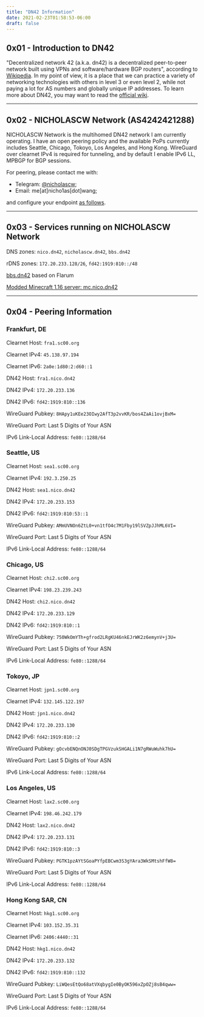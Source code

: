 ```yaml
---
title: "DN42 Information"
date: 2021-02-23T01:58:53-06:00
draft: false
---
```


## 0x01 - Introduction to DN42
"Decentralized network 42 (a.k.a. dn42) is a decentralized peer-to-peer network 
built using VPNs and software/hardware BGP routers", according to 
[Wikipedia](https://en.wikipedia.org/wiki/Decentralized_network_42). In my point of
view, it is a place that we can practice a variety of networking technologies with
others in level 3 or even level 2, while not paying a lot for AS numbers and 
globally unique IP addresses. To learn more about DN42, you may want to read the 
[official wiki](https://dn42.dev).

---

## 0x02 - NICHOLASCW Network (AS4242421288)

NICHOLASCW Network is the multihomed DN42 network I am currently operating. I have
an open peering policy and the available PoPs currently includes Seattle, Chicago, 
Tokoyo, Los Angeles, and Hong Kong. WireGuard over clearnet IPv4 is required for
 tunneling, and by default I enable IPv6 LL, MPBGP for BGP sessions.

For peering, please contact me with:
- Telegram: [@nicholascw](https://t.me/nicholascw);
- Email: me[at]nicho1as[dot]wang;

and configure your endpoint [as follows](#0x04---peering-information).

---

## 0x03 - Services running on NICHOLASCW Network

DNS zones: `nico.dn42`, `nicholascw.dn42`, `bbs.dn42`

rDNS zones: `172.20.233.128/26`, `fd42:1919:810::/48`

[bbs.dn42](https://bbs.dn42) based on Flarum

[Modded Minecraft 1.16 server: mc.nico.dn42](https://bbs.dn42/d/17-modded-116-minecraft-server)

---

## 0x04 - Peering Information


### Frankfurt, DE

Clearnet Host: `fra1.sc00.org`

Clearnet IPv4: `45.138.97.194`

Clearnet IPv6: `2a0e:1d80:2:d60::1`

DN42 Host: `fra1.nico.dn42`

DN42 IPv4: `172.20.233.136`

DN42 IPv6: `fd42:1919:810::136`

WireGuard Pubkey: `8HApy1uKEe23OIwy2AfT3p2vvKR/bos4ZaAi1ovjBxM=`

WireGuard Port: Last 5 Digits of Your ASN

IPv6 Link-Local Address: `fe80::1288/64`



### Seattle, US

Clearnet Host: `sea1.sc00.org`

Clearnet IPv4: `192.3.250.25`

DN42 Host: `sea1.nico.dn42`

DN42 IPv4: `172.20.233.153`

DN42 IPv6: `fd42:1919:810:53::1`

WireGuard Pubkey: `AMmUVNOn6ZtL0+vn1tfO4c7M1Fby19lSVZpJJhML6VI=`

WireGuard Port: Last 5 Digits of Your ASN

IPv6 Link-Local Address: `fe80::1288/64`



### Chicago, US

Clearnet Host: `chi2.sc00.org`

Clearnet IPv4: `198.23.239.243`

DN42 Host: `chi2.nico.dn42`

DN42 IPv4: `172.20.233.129`

DN42 IPv6: `fd42:1919:810::1`

WireGuard Pubkey: `750WkOmYTh+gfrod2LRgKU46nkEJrWK2z6emynV+j3U=`

WireGuard Port: Last 5 Digits of Your ASN

IPv6 Link-Local Address: `fe80::1288/64`



### Tokoyo, JP

Clearnet Host: `jpn1.sc00.org`

Clearnet IPv4: `132.145.122.197`

DN42 Host: `jpn1.nico.dn42`

DN42 IPv4: `172.20.233.130`

DN42 IPv6: `fd42:1919:810::2`

WireGuard Pubkey: `gOcvbENQnONJ0SDgTPGVzukSHGALi1N7gRWuWuhk7hU=`

WireGuard Port: Last 5 Digits of Your ASN

IPv6 Link-Local Address: `fe80::1288/64`



### Los Angeles, US

Clearnet Host: `lax2.sc00.org`

Clearnet IPv4: `198.46.242.179`

DN42 Host: `lax2.nico.dn42`

DN42 IPv4: `172.20.233.131`

DN42 IPv6: `fd42:1919:810::3`

WireGuard Pubkey: `PGTK1pzAYtSGoaPYfpEBCwm3S3gYAra3WkSMtshFfW8=`

WireGuard Port: Last 5 Digits of Your ASN

IPv6 Link-Local Address: `fe80::1288/64`



### Hong Kong SAR, CN

Clearnet Host: `hkg1.sc00.org`

Clearnet IPv4: `103.152.35.31`

Clearnet IPv6: `2406:4440::31`

DN42 Host: `hkg1.nico.dn42`

DN42 IPv4: `172.20.233.132`

DN42 IPv6: `fd42:1919:810::132`

WireGuard Pubkey: `LiWQesEtQo68atVXqbygIe0ByOK596xZpOZj8sB4qww=`

WireGuard Port: Last 5 Digits of Your ASN

IPv6 Link-Local Address: `fe80::1288/64`
